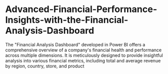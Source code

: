 # Advanced-Financial-Performance-Insights-with-the-Financial-Analysis-Dashboard
The "Financial Analysis Dashboard" developed in Power BI offers a comprehensive overview of a company's financial health and performance across multiple dimensions. It is meticulously designed to provide insightful analysis into various financial metrics, including total and average revenue by region, country, store, and product
